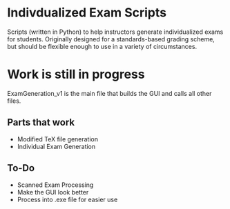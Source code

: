 # Indivdualized Exam Scripts
Scripts (written in Python) to help instructors generate individualized exams for students. Originally designed for a standards-based grading scheme, but should be flexible enough to use in a variety of circumstances.

# Work is still in progress

ExamGeneration_v1 is the main file that builds the GUI and calls all other files.

## Parts that work
- Modified TeX file generation
- Individual Exam Generation

## To-Do
- Scanned Exam Processing
- Make the GUI look better
- Process into .exe file for easier use
